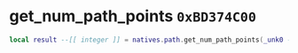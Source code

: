 # get_num_path_points `0xBD374C00`

```lua
local result --[[ integer ]] = natives.path.get_num_path_points(_unk0 --[[ integer ]])
```